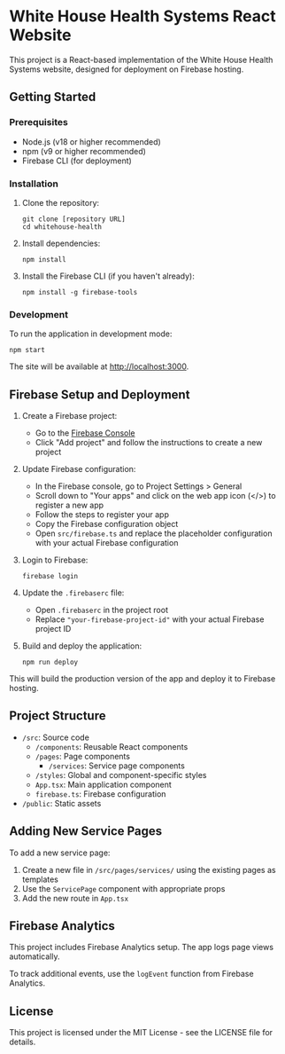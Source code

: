 # White House Health Systems React Website

This project is a React-based implementation of the White House Health Systems website, designed for deployment on Firebase hosting.

## Getting Started

### Prerequisites

- Node.js (v18 or higher recommended)
- npm (v9 or higher recommended)
- Firebase CLI (for deployment)

### Installation

1. Clone the repository:
   ```
   git clone [repository URL]
   cd whitehouse-health
   ```

2. Install dependencies:
   ```
   npm install
   ```

3. Install the Firebase CLI (if you haven't already):
   ```
   npm install -g firebase-tools
   ```

### Development

To run the application in development mode:

```
npm start
```

The site will be available at [http://localhost:3000](http://localhost:3000).

## Firebase Setup and Deployment

1. Create a Firebase project:
   - Go to the [Firebase Console](https://console.firebase.google.com/)
   - Click "Add project" and follow the instructions to create a new project

2. Update Firebase configuration:
   - In the Firebase console, go to Project Settings > General
   - Scroll down to "Your apps" and click on the web app icon (</>) to register a new app
   - Follow the steps to register your app
   - Copy the Firebase configuration object
   - Open `src/firebase.ts` and replace the placeholder configuration with your actual Firebase configuration

3. Login to Firebase:
   ```
   firebase login
   ```

4. Update the `.firebaserc` file:
   - Open `.firebaserc` in the project root
   - Replace `"your-firebase-project-id"` with your actual Firebase project ID

5. Build and deploy the application:
   ```
   npm run deploy
   ```

This will build the production version of the app and deploy it to Firebase hosting.

## Project Structure

- `/src`: Source code
  - `/components`: Reusable React components
  - `/pages`: Page components
    - `/services`: Service page components
  - `/styles`: Global and component-specific styles
  - `App.tsx`: Main application component
  - `firebase.ts`: Firebase configuration
- `/public`: Static assets

## Adding New Service Pages

To add a new service page:

1. Create a new file in `/src/pages/services/` using the existing pages as templates
2. Use the `ServicePage` component with appropriate props
3. Add the new route in `App.tsx`

## Firebase Analytics

This project includes Firebase Analytics setup. The app logs page views automatically.

To track additional events, use the `logEvent` function from Firebase Analytics.

## License

This project is licensed under the MIT License - see the LICENSE file for details.